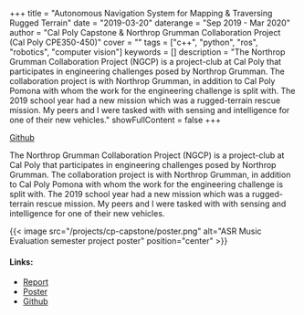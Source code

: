 +++
title = "Autonomous Navigation System for Mapping & Traversing Rugged Terrain"
date = "2019-03-20"
daterange = "Sep 2019 - Mar 2020"
author = "Cal Poly Capstone & Northrop Grumman Collaboration Project (Cal Poly CPE350-450)"
cover = ""
tags = ["c++", "python", "ros", "robotics", "computer vision"]
keywords = []
description = "The Northrop Grumman Collaboration Project (NGCP) is a project-club at Cal Poly that participates in engineering challenges posed by Northrop Grumman. The collaboration project is with Northrop Grumman, in addition to Cal Poly Pomona with whom the work for the engineering challenge is split with. The 2019 school year had a new mission which was a rugged-terrain rescue mission. My peers and I were tasked with with sensing and intelligence for one of their new vehicles."
showFullContent = false
+++

[Github](https://github.com/justinnuwin/NGCP-Capstone-UGV)

The Northrop Grumman Collaboration Project (NGCP) is a project-club at Cal Poly that participates in engineering challenges posed by Northrop Grumman.
The collaboration project is with Northrop Grumman, in addition to Cal Poly Pomona with whom the work for the engineering challenge is split with.
The 2019 school year had a new mission which was a rugged-terrain rescue mission.
My peers and I were tasked with with sensing and intelligence for one of their new vehicles.


{{< image src="/projects/cp-capstone/poster.png" alt="ASR Music Evaluation semester project poster" position="center" >}}


#### Links:

- [Report](/projects/cp-capstone/report.pdf)
- [Poster](/projects/cp-capstone/poster.png)
- [Github](https://github.com/justinnuwin/NGCP-Capstone-UGV)
